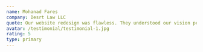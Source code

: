 ```yaml
---
name: Mohanad Fares
company: Desrt Law LLC
quote: Our website redesign was flawless. They understood our vision perfectly!
avatar: /testimonial/testimonial-1.jpg
rating: 5
type: primary
---
```



